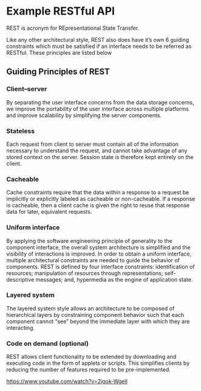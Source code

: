 # Example RESTful API
REST is acronym for REpresentational State Transfer. 

Like any other architectural style, REST also does have it’s own 6 guiding constraints which must be satisfied if an interface needs to be referred as RESTful. These principles are listed below

## Guiding Principles of REST
### Client–server
By separating the user interface concerns from the data storage concerns, we improve the portability of the user interface across multiple platforms and improve scalability by simplifying the server components.

### Stateless
Each request from client to server must contain all of the information necessary to understand the request, and cannot take advantage of any stored context on the server. Session state is therefore kept entirely on the client.

### Cacheable
Cache constraints require that the data within a response to a request be implicitly or explicitly labeled as cacheable or non-cacheable. If a response is cacheable, then a client cache is given the right to reuse that response data for later, equivalent requests.
### Uniform interface
By applying the software engineering principle of generality to the component interface, the overall system architecture is simplified and the visibility of interactions is improved. In order to obtain a uniform interface, multiple architectural constraints are needed to guide the behavior of components. REST is defined by four interface constraints: identification of resources; manipulation of resources through representations; self-descriptive messages; and, hypermedia as the engine of application state.
### Layered system
The layered system style allows an architecture to be composed of hierarchical layers by constraining component behavior such that each component cannot “see” beyond the immediate layer with which they are interacting.

### Code on demand (optional)
REST allows client functionality to be extended by downloading and executing code in the form of applets or scripts. This simplifies clients by reducing the number of features required to be pre-implemented.

https://www.youtube.com/watch?v=2jqok-WgelI